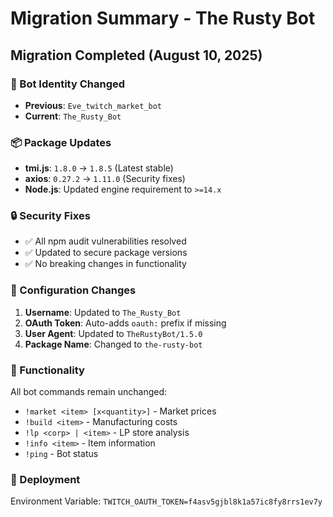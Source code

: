 # Migration Summary - The Rusty Bot

## Migration Completed (August 10, 2025)

### 🤖 Bot Identity Changed
- **Previous**: `Eve_twitch_market_bot`
- **Current**: `The_Rusty_Bot`

### 📦 Package Updates
- **tmi.js**: `1.8.0` → `1.8.5` (Latest stable)
- **axios**: `0.27.2` → `1.11.0` (Security fixes)
- **Node.js**: Updated engine requirement to `>=14.x`

### 🔒 Security Fixes
- ✅ All npm audit vulnerabilities resolved
- ✅ Updated to secure package versions
- ✅ No breaking changes in functionality

### 🔧 Configuration Changes
1. **Username**: Updated to `The_Rusty_Bot`
2. **OAuth Token**: Auto-adds `oauth:` prefix if missing
3. **User Agent**: Updated to `TheRustyBot/1.5.0`
4. **Package Name**: Changed to `the-rusty-bot`

### 🎯 Functionality
All bot commands remain unchanged:
- `!market <item> [x<quantity>]` - Market prices
- `!build <item>` - Manufacturing costs
- `!lp <corp> | <item>` - LP store analysis
- `!info <item>` - Item information
- `!ping` - Bot status

### 🚀 Deployment
Environment Variable: `TWITCH_OAUTH_TOKEN=f4asv5gjbl8k1a57ic8fy8rrs1ev7y`
